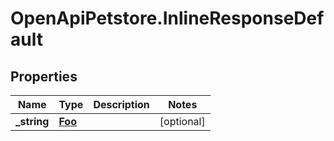 # OpenApiPetstore.InlineResponseDefault

## Properties

Name | Type | Description | Notes
------------ | ------------- | ------------- | -------------
**_string** | [**Foo**](Foo.md) |  | [optional] 


